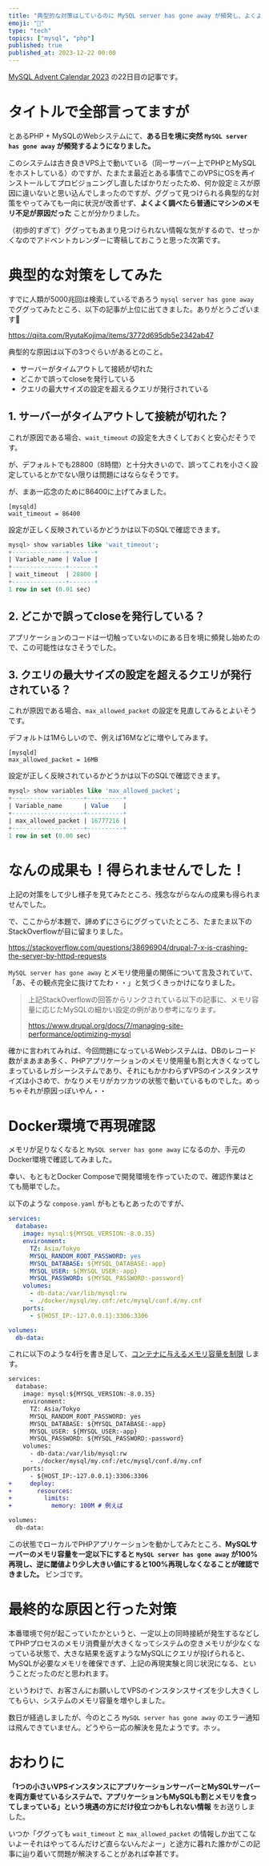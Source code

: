 ```yaml
---
title: "典型的な対策はしているのに MySQL server has gone away が頻発し、よくよく調べたらメモリ不足が原因だった件"
emoji: "🐬"
type: "tech"
topics: ["mysql", "php"]
published: true
published_at: 2023-12-22 00:00
---
```


[MySQL Advent Calendar 2023](https://qiita.com/advent-calendar/2023/mysql) の22日目の記事です。

# タイトルで全部言ってますが

とあるPHP + MySQLのWebシステムにて、**ある日を境に突然 `MySQL server has gone away` が頻発するようになりました。**

このシステムは古き良きVPS上で動いている（同一サーバー上でPHPとMySQLをホストしている）のですが、たまたま最近とある事情でこのVPSにOSを再インストールしてプロビジョニングし直したばかりだったため、何か設定ミスが原因に違いないと思い込んでしまったのですが、ググって見つけられる典型的な対策をやってみても一向に状況が改善せず、**よくよく調べたら普通にマシンのメモリ不足が原因だった** ことが分かりました。

（初歩的すぎて）ググってもあまり見つけられない情報な気がするので、せっかくなのでアドベントカレンダーに寄稿しておこうと思った次第です。

# 典型的な対策をしてみた

すでに人類が5000兆回は検索しているであろう `mysql server has gone away` でググってみたところ、以下の記事が上位に出てきました。ありがとうございます🤲

https://qiita.com/RyutaKojima/items/3772d695db5e2342ab47

典型的な原因は以下の3つぐらいがあるとのこと。

* サーバーがタイムアウトして接続が切れた
* どこかで誤ってcloseを発行している
* クエリの最大サイズの設定を超えるクエリが発行されている

## 1. サーバーがタイムアウトして接続が切れた？

これが原因である場合、`wait_timeout` の設定を大きくしておくと安心だそうです。

が、デフォルトでも28800（8時間）と十分大きいので、誤ってこれを小さく設定しているとかでない限りは問題にはならなそうです。

が、まあ一応念のために86400に上げてみました。

```
[mysqld]
wait_timeout = 86400
```

設定が正しく反映されているかどうかは以下のSQLで確認できます。

```sql
mysql> show variables like 'wait_timeout';
+---------------+-------+
| Variable_name | Value |
+---------------+-------+
| wait_timeout  | 28800 |
+---------------+-------+
1 row in set (0.01 sec)
```

## 2. どこかで誤ってcloseを発行している？

アプリケーションのコードは一切触っていないのにある日を境に頻発し始めたので、この可能性はなさそうでした。

## 3. クエリの最大サイズの設定を超えるクエリが発行されている？

これが原因である場合、`max_allowed_packet` の設定を見直してみるとよいそうです。

デフォルトは1Mらしいので、例えば16Mなどに増やしてみます。

```
[mysqld]
max_allowed_packet = 16MB
```

設定が正しく反映されているかどうかは以下のSQLで確認できます。

```sql
mysql> show variables like 'max_allowed_packet';
+--------------------+----------+
| Variable_name      | Value    |
+--------------------+----------+
| max_allowed_packet | 16777216 |
+--------------------+----------+
1 row in set (0.00 sec)
```

# なんの成果も！得られませんでした！

上記の対策をして少し様子を見てみたところ、残念ながらなんの成果も得られませんでした。

で、ここからが本題で、諦めずにさらにググっていたところ、たまたま以下のStackOverflowが目に留まりました。

https://stackoverflow.com/questions/38696904/drupal-7-x-is-crashing-the-server-by-httpd-requests

`MySQL server has gone away` とメモリ使用量の関係について言及されていて、「あ、その観点完全に抜けてたわ・・」と気づくきっかけになりました。

> 上記StackOverflowの回答からリンクされている以下の記事に、メモリ容量に応じたMySQLの細かい設定の例があり参考になります。
>
> https://www.drupal.org/docs/7/managing-site-performance/optimizing-mysql

確かに言われてみれば、今回問題になっているWebシステムは、DBのレコード数がまあまあ多く、PHPアプリケーションのメモリ使用量も割と大きくなってしまっているレガシーシステムであり、それにもかかわらずVPSのインスタンスサイズは小さめで、かなりメモリがカツカツの状態で動いているものでした。めっちゃそれが原因っぽいやん・・

# Docker環境で再現確認

メモリが足りなくなると `MySQL server has gone away` になるのか、手元のDocker環境で確認してみました。

幸い、もともとDocker Composeで開発環境を作っていたので、確認作業はとても簡単でした。

以下のような `compose.yaml` がもともとあったのですが、

```yaml
services:
  database:
    image: mysql:${MYSQL_VERSION:-8.0.35}
    environment:
      TZ: Asia/Tokyo
      MYSQL_RANDOM_ROOT_PASSWORD: yes
      MYSQL_DATABASE: ${MYSQL_DATABASE:-app}
      MYSQL_USER: ${MYSQL_USER:-app}
      MYSQL_PASSWORD: ${MYSQL_PASSWORD:-password}
    volumes:
      - db-data:/var/lib/mysql:rw
      - ./docker/mysql/my.cnf:/etc/mysql/conf.d/my.cnf
    ports:
      - ${HOST_IP:-127.0.0.1}:3306:3306

volumes:
  db-data:
```

これに以下のような4行を書き足して、[コンテナに与えるメモリ容量を制限](https://docs.docker.jp/compose/compose-file/compose-file-v3.html#resources) します。

  ```diff
  services:
    database:
      image: mysql:${MYSQL_VERSION:-8.0.35}
      environment:
        TZ: Asia/Tokyo
        MYSQL_RANDOM_ROOT_PASSWORD: yes
        MYSQL_DATABASE: ${MYSQL_DATABASE:-app}
        MYSQL_USER: ${MYSQL_USER:-app}
        MYSQL_PASSWORD: ${MYSQL_PASSWORD:-password}
      volumes:
        - db-data:/var/lib/mysql:rw
        - ./docker/mysql/my.cnf:/etc/mysql/conf.d/my.cnf
      ports:
        - ${HOST_IP:-127.0.0.1}:3306:3306
+     deploy:
+       resources:
+         limits:
+           memory: 100M # 例えば
  
  volumes:
    db-data:
  ```

この状態でローカルでPHPアプリケーションを動かしてみたところ、**MySQLサーバーのメモリ容量を一定以下にすると `MySQL server has gone away` が100%再現し、逆に閾値より少し大きい値にすると100%再現しなくなることが確認できました。** ビンゴです。

# 最終的な原因と行った対策

本番環境で何が起こっていたかというと、一定以上の同時接続が発生するなどしてPHPプロセスのメモリ消費量が大きくなってシステムの空きメモリが少なくなっている状態で、大きな結果を返すようなMySQLにクエリが投げられると、MySQLが必要なメモリを確保できず、上記の再現実験と同じ状況になる、ということだったのだと思われます。

というわけで、お客さんにお願いしてVPSのインスタンスサイズを少し大きくしてもらい、システムのメモリ容量を増やしました。

数日が経過しましたが、今のところ `MySQL server has gone away` のエラー通知は飛んできていません。どうやら一応の解決を見たようです。ホッ。

# おわりに

**「1つの小さいVPSインスタンスにアプリケーションサーバーとMySQLサーバーを両方乗せているシステムで、アプリケーションもMySQLも割とメモリを食ってしまっている」という境遇の方にだけ役立つかもしれない情報** をお送りしました。

いつか「ググっても `wait_timeout` と `max_allowed_packet` の情報しか出てこないよーそれはやってるんだけど直らないんだよー」と途方に暮れた誰かがこの記事に辿り着いて問題が解決することがあれば幸甚です。
